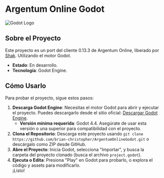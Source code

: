 # Argentum Online Godot

![Godot Logo](https://godotengine.org/assets/logo.svg)

## Sobre el Proyecto

Este proyecto es un port del cliente 0.13.3 de Argentum Online, liberado por [Shak](https://www.mediafire.com/?o9bo7aun50ao8gg). Utilizando el motor Godot.
- **Estado**: En desarrollo.  
- **Tecnología**: Godot Engine.   
## Cómo Usarlo

Para probar el proyecto, sigue estos pasos:

1. **Descarga Godot Engine**: Necesitas el motor Godot para abrir y ejecutar el proyecto. Puedes descargarlo desde el sitio oficial: [Descargar Godot Engine](https://godotengine.org/download).  
   - **Versión mínima requerida**: Godot 4.4. Asegúrate de usar esta versión o una superior para compatibilidad con el proyecto.  
2. **Clona el Repositorio**: Descarga este proyecto usando `git clone https://github.com/brian-christopher/ArgentumOnlineGodot.git` o descárgalo como ZIP desde GitHub.  
3. **Abre el Proyecto**: Inicia Godot, selecciona "Importar", y busca la carpeta del proyecto clonado (busca el archivo `project.godot`).  
4. **Ejecuta o Edita**: Presiona "Play" en Godot para probarlo, o explora el código y assets para modificarlo.  
¡Listo!
